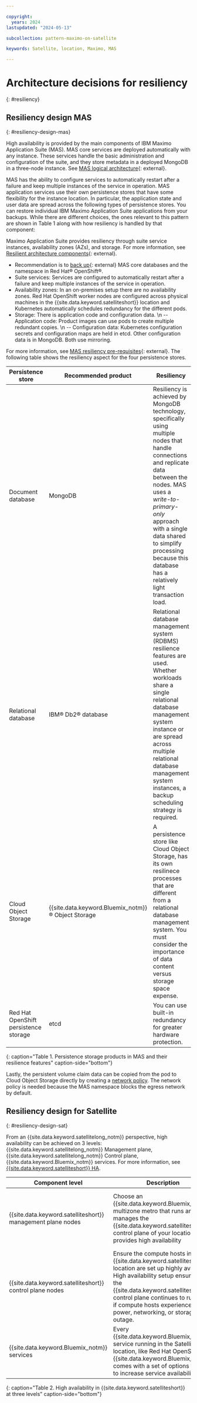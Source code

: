 ```yaml
---

copyright:
  years: 2024
lastupdated: "2024-05-13"

subcollection: pattern-maximo-on-satellite

keywords: Satellite, location, Maximo, MAS

---
```


# Architecture decisions for resiliency
{: #resiliency}

## Resiliency design MAS
{: #resiliency-design-mas}

High availability is provided by the main components of IBM Maximo Application Suite (MAS). MAS core services are deployed automatically with any instance. These services handle the basic administration and configuration of the suite, and they store metadata in a deployed MongoDB in a three-node instance. See [MAS logical architecture](https://www.ibm.com/docs/en/mas-cd/continuous-delivery?topic=availability-logical-architecture){: external}.

MAS has the ability to configure services to automatically restart after a failure and keep multiple instances of the service in operation. MAS application services use their own persistence stores that have some flexibility for the instance location. In particular, the application state and user data are spread across the following types of persistence stores. You can restore individual IBM Maximo Application Suite applications from your backups. While there are different choices, the ones relevant to this pattern are shown in Table 1 along with how resiliency is handled by that component:

Maximo Application Suite provides resiliency through suite service instances, availability zones (AZs), and storage. For more information, see [Resilient architecture components](https://www.ibm.com/docs/en/mas-cd/continuous-delivery?topic=availability-resilient-architecture-components){: external}.
- Recommendation is to [back up](https://www.ibm.com/docs/en/mas-cd/continuous-delivery?topic=suite-maximo-application-core){: external} MAS core databases and the namespace in Red Hat® OpenShift®.
- Suite services: Services are configured to automatically restart after a failure and keep multiple instances of the service in operation.
- Availability zones: In an on-premises setup there are no availability zones. Red Hat OpenShift worker nodes are configured across physical machines in the {{site.data.keyword.satelliteshort}} location and Kubernetes automatically schedules redundancy for the different pods.
- Storage: There is application code and configuration data. \n -- Application code: Product images can use pods to create multiple redundant copies. \n -- Configuration data: Kubernetes configuration secrets and configuration maps are held in etcd. Other configuration data is in MongoDB. Both use mirroring.

For more information, see [MAS resiliency pre-requisites](https://www.ibm.com/docs/en/mas-cd/continuous-delivery?topic=availability-resilient-architecture-components#concept_lpr_mxk_nwb__title__5){: external}. The following table shows the resiliency aspect for the four persistence stores.

 Persistence store | Recommended product | Resiliency |
|---|---|---|
| Document database | MongoDB | Resiliency is achieved by MongoDB technology, specifically using multiple nodes that handle connections and replicate data between the nodes. MAS uses a *write-to-primary-only* approach with a single data shared to simplify processing because this database has a relatively light transaction load. |
| Relational database | IBM® Db2® database | Relational database management system (RDBMS) resilience features are used. Whether workloads share a single relational database management system instance or are spread across multiple relational database management system instances, a backup scheduling strategy is required. |
| Cloud Object Storage | {{site.data.keyword.Bluemix_notm}}® Object Storage | A persistence store like Cloud Object Storage, has its own resilinece processes that are different from a relational database management system. You must consider the importance of data content versus storage space expense. |
| Red Hat OpenShift persistence storage | etcd | You can use built-in redundancy for greater hardware protection. |
{: caption="Table 1. Persistence storage products in MAS and their resilience features" caption-side="bottom"}

Lastly, the persistent volume claim data can be copied from the pod to Cloud Object Storage directly by creating a [network policy](https://www.ibm.com/docs/en/mas-cd/continuous-delivery?topic=pv-backing-up-persistent-volume-claim-data-cloud-object-storage). The network policy is needed because the MAS namespace blocks the egress network by default.


## Resiliency design for Satellite
{: #resiliency-design-sat}

From an {{site.data.keyword.satellitelong_notm}} perspective, high availability can be achieved on 3 levels: {{site.data.keyword.satellitelong_notm}} Management plane, {{site.data.keyword.satellitelong_notm}} Control plane, {{site.data.keyword.Bluemix_notm}} services. For more information, see [{{site.data.keyword.satelliteshort}} HA](https://cloud.ibm.com/docs/satellite?topic=satellite-ha).


| Component level | Description | Comments |
|---|---|---|
| {{site.data.keyword.satelliteshort}} management plane nodes | Choose an {{site.data.keyword.Bluemix_notm}} multizone metro that runs and manages the {{site.data.keyword.satelliteshort}} control plane of your location. IBM provides high availability | By default, the {{site.data.keyword.satelliteshort}} management plane is automatically set up with multiple instances and spread across multiple zones within the same {{site.data.keyword.Bluemix_notm}} multizone metro.|
| {{site.data.keyword.satelliteshort}} control plane nodes | Ensure the compute hosts in the {{site.data.keyword.satelliteshort}} location are set up highly available. High availability setup ensures that the {{site.data.keyword.satelliteshort}} control plane continues to run, even if compute hosts experience a power, networking, or storage outage. | Deploy compute hosts in multiples of 3. For this solution, 6 nodes are used. n\  Every compute host is on a separate physical host. |
| {{site.data.keyword.Bluemix_notm}} services | Every {{site.data.keyword.Bluemix_notm}} service running in the Satellite location, like Red Hat OpenShift on {{site.data.keyword.Bluemix_notm}}, comes with a set of options for how to increase service availability | Review the documentation of each service to find supported options. |
{: caption="Table 2. High availability in {{site.data.keyword.satelliteshort}} at three levels" caption-side="bottom"}
